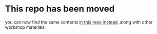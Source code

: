 This repo has been moved
========================

you can now find the same contents [in this repo
instead](https://github.com/ryapric/workshops/tree/main/go), along with other
workshop materials.
